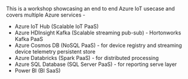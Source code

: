 This is a workshop showcasing an end to end Azure IoT usecase and covers multiple Azure services - <BR>
- Azure IoT Hub (Scalable IoT PaaS) <BR>
- Azure HDInsight Kafka (Scalable streaming pub-sub) - Hortonworks Kafka PaaS <BR>
- Azure Cosmos DB (NoSQL PaaS)  - for device registry and streaming device telemetry persistent store <BR>
- Azure Databricks (Spark PaaS) - for distributed processing <BR>
- Azure SQL Database (SQL Server PaaS) - for reporting serve layer <BR>
- Power BI (BI SaaS) <BR>
